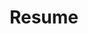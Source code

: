 ---
layout: resume
title:  Resume
description: >
  A short description of the page for search engines (~150 characters long).
hide_description: true 

left_column:
    - work
    - publications
    
right_column:
    - skills
    - education

buttons:
    print: true
    pdf: /assets/wooseok_resume.pdf
    vcf: http://h2vx.com/vcf/<!--url-->
    json: /assets/resume.json
---